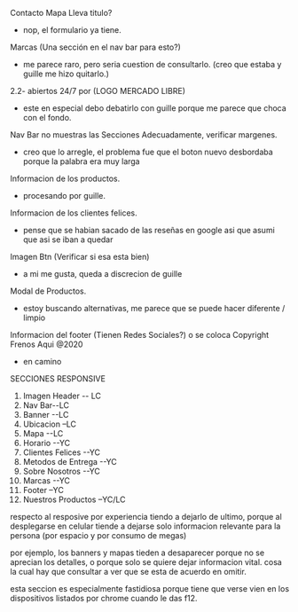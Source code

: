 Contacto Mapa Lleva titulo? 
- nop, el formulario ya tiene.

Marcas (Una sección en el nav bar para esto?) 
- me parece raro, pero seria cuestion de consultarlo. (creo que estaba y guille me hizo quitarlo.)

2.2- abiertos 24/7 por (LOGO MERCADO LIBRE)
- este en especial debo debatirlo con guille porque me parece que choca con el fondo.

Nav Bar no muestras las Secciones Adecuadamente, verificar margenes.
- creo que lo arregle, el problema fue que el boton nuevo desbordaba porque la palabra era muy larga

Informacion de los productos.
- procesando por guille.

Informacion de los clientes felices.
- pense que se habian sacado de las reseñas en google asi que asumi que asi se iban a quedar

Imagen Btn (Verificar si esa esta bien)
- a mi me gusta, queda a discrecion de guille

Modal de Productos.
- estoy buscando alternativas, me parece que se puede hacer diferente / limpio

Informacion del footer (Tienen Redes Sociales?) o se coloca Copyright Frenos Aqui @2020
- en camino 

SECCIONES RESPONSIVE
1. Imagen Header -- LC
2. Nav Bar--LC
3. Banner --LC
4. Ubicacion –LC
5. Mapa --LC	
6. Horario --YC
7. Clientes Felices --YC
8. Metodos de Entrega --YC
9. Sobre Nosotros --YC
10. Marcas --YC
11. Footer –YC
12. Nuestros Productos –YC/LC

respecto al resposive por experiencia tiendo a dejarlo de ultimo,
porque al desplegarse en celular tiende a dejarse solo informacion relevante para la persona
(por espacio y por consumo de megas)

por ejemplo, los banners y mapas tieden a  desaparecer porque no se aprecian los detalles,
o porque solo se quiere dejar informacion vital. cosa la cual hay que consultar a ver que se esta de acuerdo en omitir.

esta seccion es especialmente fastidiosa porque tiene que verse vien en los dispositivos listados por chrome cuando le 
das f12.